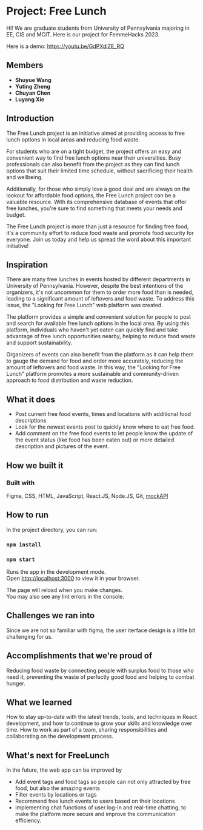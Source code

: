 # Project: Free Lunch

Hi! We are graduate students from University of Pennsylvania majoring in EE, CIS and MCIT. Here is our project for FemmeHacks 2023.

Here is a demo:
https://youtu.be/GdPXdiZE_RQ

## Members
- **Shuyue Wang**
- **Yuting Zheng**
- **Chuyan Chen**
- **Luyang Xie**


## Introduction

The Free Lunch project is an initiative aimed at providing access to free lunch options in local areas and reducing food waste.

For students who are on a tight budget, the project offers an easy and convenient way to find free lunch options near their universities. Busy professionals can also benefit from the project as they can find lunch options that suit their limited time schedule, without sacrificing their health and wellbeing.

Additionally, for those who simply love a good deal and are always on the lookout for affordable food options, the Free Lunch project can be a valuable resource. With its comprehensive database of events that offer free lunches, you're sure to find something that meets your needs and budget.

The Free Lunch project is more than just a resource for finding free food, it's a community effort to reduce food waste and promote food security for everyone. Join us today and help us spread the word about this important initiative!

## Inspiration

There are many free lunches in events hosted by different departments in University of Pennsylvania. However, despite the best intentions of the organizers, it's not uncommon for them to order more food than is needed, leading to a significant amount of leftovers and food waste. To address this issue, the "Looking for Free Lunch" web platform was created.

The platform provides a simple and convenient solution for people to post and search for available free lunch options in the local area. By using this platform, individuals who haven't yet eaten can quickly find and take advantage of free lunch opportunities nearby, helping to reduce food waste and support sustainability.

Organizers of events can also benefit from the platform as it can help them to gauge the demand for food and order more accurately, reducing the amount of leftovers and food waste. In this way, the "Looking for Free Lunch" platform promotes a more sustainable and community-driven approach to food distribution and waste reduction.

## What it does
- Post current free food events, times and locations with additional food descriptions
- Look for the newest events post to quickly know where to eat free food.
- Add comment on the free food events to let people know the update of the event status (like food has been eaten out) or more detailed description and pictures of the event.


## How we built it
### Built with
Figma, CSS, HTML, JavaScript, React.JS, Node.JS, Git, [mockAPI](https://mockapi.io/)

## How to run

In the project directory, you can run:

### `npm install`
### `npm start`

Runs the app in the development mode.\
Open [http://localhost:3000](http://localhost:3000) to view it in your browser.

The page will reload when you make changes.\
You may also see any lint errors in the console.

## Challenges we ran into
Since we are not so familiar with figma, the user iterface design is a little bit challenging for us.

## Accomplishments that we're proud of
Reducing food waste by connecting people with surplus food to those who need it, preventing the waste of perfectly good food and helping to combat hunger.

## What we learned
How to stay up-to-date with the latest trends, tools, and techniques in React development, and how to continue to grow your skills and knowledge over time.
How to work as part of a team, sharing responsibilities and collaborating on the development process.

## What's next for FreeLunch
In the future, the web app can be improved by 
- Add event tags and food tags so people can not only attracted by free food, but also the amazing events
- Filter events by locations or tags
- Recommend free lunch events to users based on their locations
- implementing chat functions of user log-in and real-time chatting, to make the platform more secure and improve the communication efficiency.











